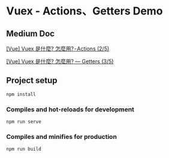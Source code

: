 # Vuex - Actions、Getters Demo

## Medium Doc

[[Vue]  Vuex 是什麼? 怎麼用? - Actions (2/5)](https://medium.com/itsems-frontend/vue-vuex2-actions-7764ebed3962)

[[Vue] Vuex 是什麼? 怎麼用? — Getters (3/5)](https://medium.com/itsems-frontend/vue-vuex3-getters-6e83a6f7235e)

## Project setup
```
npm install
```

### Compiles and hot-reloads for development
```
npm run serve
```

### Compiles and minifies for production
```
npm run build
```
